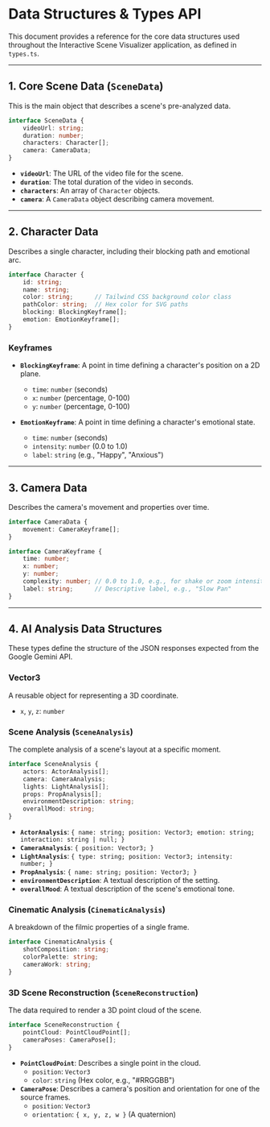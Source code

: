 
# Data Structures & Types API

This document provides a reference for the core data structures used throughout the Interactive Scene Visualizer application, as defined in `types.ts`.

---

## 1. Core Scene Data (`SceneData`)

This is the main object that describes a scene's pre-analyzed data.

```typescript
interface SceneData {
    videoUrl: string;
    duration: number;
    characters: Character[];
    camera: CameraData;
}
```

-   **`videoUrl`**: The URL of the video file for the scene.
-   **`duration`**: The total duration of the video in seconds.
-   **`characters`**: An array of `Character` objects.
-   **`camera`**: A `CameraData` object describing camera movement.

---

## 2. Character Data

Describes a single character, including their blocking path and emotional arc.

```typescript
interface Character {
    id: string;
    name: string;
    color: string;      // Tailwind CSS background color class
    pathColor: string;  // Hex color for SVG paths
    blocking: BlockingKeyframe[];
    emotion: EmotionKeyframe[];
}
```

### Keyframes

-   **`BlockingKeyframe`**: A point in time defining a character's position on a 2D plane.
    -   `time`: `number` (seconds)
    -   `x`: `number` (percentage, 0-100)
    -   `y`: `number` (percentage, 0-100)

-   **`EmotionKeyframe`**: A point in time defining a character's emotional state.
    -   `time`: `number` (seconds)
    -   `intensity`: `number` (0.0 to 1.0)
    -   `label`: `string` (e.g., "Happy", "Anxious")

---

## 3. Camera Data

Describes the camera's movement and properties over time.

```typescript
interface CameraData {
    movement: CameraKeyframe[];
}

interface CameraKeyframe {
    time: number;
    x: number;
    y: number;
    complexity: number; // 0.0 to 1.0, e.g., for shake or zoom intensity
    label: string;      // Descriptive label, e.g., "Slow Pan"
}
```

---

## 4. AI Analysis Data Structures

These types define the structure of the JSON responses expected from the Google Gemini API.

### Vector3

A reusable object for representing a 3D coordinate.
- `x`, `y`, `z`: `number`

### Scene Analysis (`SceneAnalysis`)

The complete analysis of a scene's layout at a specific moment.

```typescript
interface SceneAnalysis {
    actors: ActorAnalysis[];
    camera: CameraAnalysis;
    lights: LightAnalysis[];
    props: PropAnalysis[];
    environmentDescription: string;
    overallMood: string;
}
```

-   **`ActorAnalysis`**: `{ name: string; position: Vector3; emotion: string; interaction: string | null; }`
-   **`CameraAnalysis`**: `{ position: Vector3; }`
-   **`LightAnalysis`**: `{ type: string; position: Vector3; intensity: number; }`
-   **`PropAnalysis`**: `{ name: string; position: Vector3; }`
-   **`environmentDescription`**: A textual description of the setting.
-   **`overallMood`**: A textual description of the scene's emotional tone.

### Cinematic Analysis (`CinematicAnalysis`)

A breakdown of the filmic properties of a single frame.

```typescript
interface CinematicAnalysis {
    shotComposition: string;
    colorPalette: string;
    cameraWork: string;
}
```

### 3D Scene Reconstruction (`SceneReconstruction`)

The data required to render a 3D point cloud of the scene.

```typescript
interface SceneReconstruction {
    pointCloud: PointCloudPoint[];
    cameraPoses: CameraPose[];
}
```

-   **`PointCloudPoint`**: Describes a single point in the cloud.
    -   `position`: `Vector3`
    -   `color`: `string` (Hex color, e.g., "#RRGGBB")
-   **`CameraPose`**: Describes a camera's position and orientation for one of the source frames.
    -   `position`: `Vector3`
    -   `orientation`: `{ x, y, z, w }` (A quaternion)
